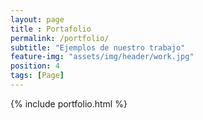 ```yaml
--- 
layout: page
title : Portafolio 
permalink: /portfolio/
subtitle: "Ejemplos de nuestro trabajo" 
feature-img: "assets/img/header/work.jpg"
position: 4
tags: [Page]
---
```


{% include portfolio.html %}
